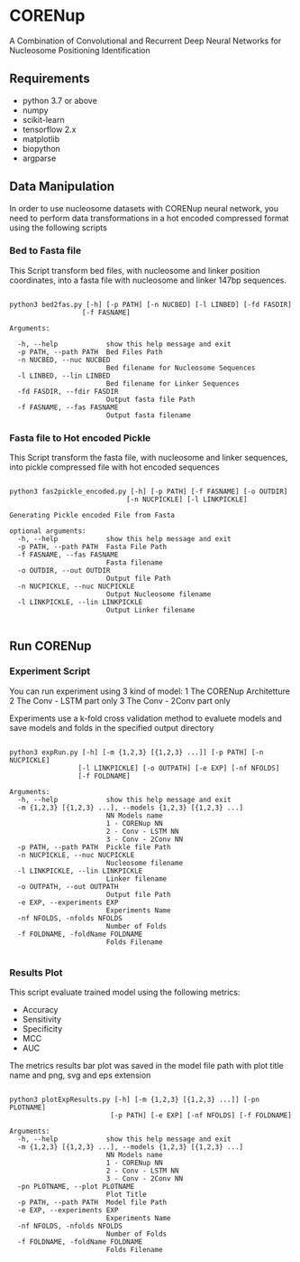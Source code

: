 # CORENup
A Combination of Convolutional and Recurrent Deep Neural Networks for Nucleosome Positioning Identification

## Requirements

* python 3.7 or above
* numpy
* scikit-learn
* tensorflow 2.x
* matplotlib
* biopython
* argparse

## Data Manipulation

In order to use nucleosome datasets with CORENup neural network, you need to perform data transformations in a hot encoded compressed format using the following scripts

### Bed to Fasta file

This Script transform bed files, with nucleosome and linker position coordinates, into a fasta file with nucleosome and linker 147bp sequences.

```console

python3 bed2fas.py [-h] [-p PATH] [-n NUCBED] [-l LINBED] [-fd FASDIR]
                  [-f FASNAME]

Arguments:

  -h, --help            show this help message and exit  
  -p PATH, --path PATH  Bed Files Path  
  -n NUCBED, --nuc NUCBED  
                        Bed filename for Nucleosome Sequences  
  -l LINBED, --lin LINBED  
                        Bed filename for Linker Sequences  
  -fd FASDIR, --fdir FASDIR  
                        Output fasta file Path  
  -f FASNAME, --fas FASNAME  
                        Output fasta filename  

```

### Fasta file to Hot encoded Pickle

This Script transform the fasta file, with nucleosome and linker sequences, into pickle compressed file with hot encoded sequences

```console

python3 fas2pickle_encoded.py [-h] [-p PATH] [-f FASNAME] [-o OUTDIR]
                             [-n NUCPICKLE] [-l LINKPICKLE]

Generating Pickle encoded File from Fasta

optional arguments:
  -h, --help            show this help message and exit
  -p PATH, --path PATH  Fasta File Path
  -f FASNAME, --fas FASNAME
                        Fasta filename
  -o OUTDIR, --out OUTDIR
                        Output file Path
  -n NUCPICKLE, --nuc NUCPICKLE
                        Output Nucleosome filename
  -l LINKPICKLE, --lin LINKPICKLE
                        Output Linker filename


```

## Run CORENup

### Experiment Script

You can run experiment using 3 kind of model:
1 The CORENup Architetture
2 The Conv - LSTM part only
3 The Conv - 2Conv part only

Experiments use a k-fold cross validation method to evaluete models and save models and folds in the specified output directory


```console

python3 expRun.py [-h] [-m {1,2,3} [{1,2,3} ...]] [-p PATH] [-n NUCPICKLE]
                 [-l LINKPICKLE] [-o OUTPATH] [-e EXP] [-nf NFOLDS]
                 [-f FOLDNAME]

Arguments:
  -h, --help            show this help message and exit
  -m {1,2,3} [{1,2,3} ...], --models {1,2,3} [{1,2,3} ...]
                        NN Models name
                        1 - CORENup NN
                        2 - Conv - LSTM NN
                        3 - Conv - 2Conv NN
  -p PATH, --path PATH  Pickle file Path
  -n NUCPICKLE, --nuc NUCPICKLE
                        Nucleosome filename
  -l LINKPICKLE, --lin LINKPICKLE
                        Linker filename
  -o OUTPATH, --out OUTPATH
                        Output file Path
  -e EXP, --experiments EXP
                        Experiments Name
  -nf NFOLDS, -nfolds NFOLDS
                        Number of Folds
  -f FOLDNAME, -foldName FOLDNAME
                        Folds Filename


```

### Results Plot

This script evaluate trained model using the following metrics:
* Accuracy
* Sensitivity
* Specificity
* MCC
* AUC

The metrics results bar plot was saved in the model file path with plot title name and png, svg and eps extension

```console

python3 plotExpResults.py [-h] [-m {1,2,3} [{1,2,3} ...]] [-pn PLOTNAME]
                         [-p PATH] [-e EXP] [-nf NFOLDS] [-f FOLDNAME]

Arguments:
  -h, --help            show this help message and exit
  -m {1,2,3} [{1,2,3} ...], --models {1,2,3} [{1,2,3} ...]
                        NN Models name
                        1 - CORENup NN
                        2 - Conv - LSTM NN
                        3 - Conv - 2Conv NN
  -pn PLOTNAME, --plot PLOTNAME
                        Plot Title
  -p PATH, --path PATH  Model file Path
  -e EXP, --experiments EXP
                        Experiments Name
  -nf NFOLDS, -nfolds NFOLDS
                        Number of Folds
  -f FOLDNAME, -foldName FOLDNAME
                        Folds Filename

```